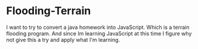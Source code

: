 # Flooding-Terrain
I want to try to convert a java homework into JavaScript. Which is a terrain flooding program. And since Im learning JavaScript at this time I figure why not give this a try and apply what I'm learning.
